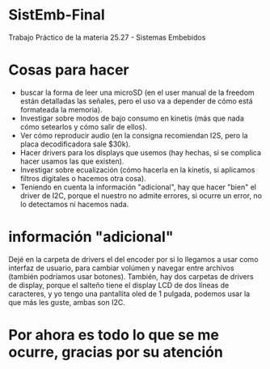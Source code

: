 # SistEmb-Final
Trabajo Práctico de la materia 25.27 - Sistemas Embebidos

# Cosas para hacer
- buscar la forma de leer una microSD (en el user manual de la freedom están detalladas las señales, pero el uso va a depender de cómo está formateada la memoria).
- Investigar sobre modos de bajo consumo en kinetis (más que nada cómo setearlos y cómo salir de ellos).
- Ver cómo reproducir audio (en la consigna recomiendan I2S, pero la placa decodificadora sale $30k).
- Hacer drivers para los displays que usemos (hay hechas, si se complica hacer usamos las que existen).
- Investigar sobre ecualización (cómo hacerla en la kinetis, si aplicamos filtros digitales o hacemos otra cosa).
- Teniendo en cuenta la información "adicional", hay que hacer "bien" el driver de I2C, porque el nuestro no admite errores, si ocurre un error, no lo detectamos ni hacemos nada.

# información "adicional"
Dejé en la carpeta de drivers el del encoder por si lo llegamos a usar como interfaz de usuario, para cambiar volúmen y navegar entre archivos (también podríamos usar botones).
También, hay dos carpetas de drivers de display, porque el salteño tiene el display LCD de dos líneas de caracteres, y yo tengo una pantallita oled de 1 pulgada, podemos usar la que más les guste, ambas son I2C.

# Por ahora es todo lo que se me ocurre, gracias por su atención